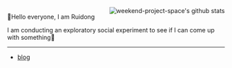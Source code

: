 

<img style="max-width: 360px" align="right" src="https://github-readme-stats.vercel.app/api?username=weekend-project-space&show_icons=true&icon_color=0366d6&bg_color=ffffff&hide_title=true&include_all_commits=true&count_private=true&hide_rank=true" alt="weekend-project-space's github stats"/>

👋Hello everyone, I am Ruidong

I am conducting an exploratory social experiment to see if I can come up with something🌟

---

- [blog](https://weekendproject.online/)
